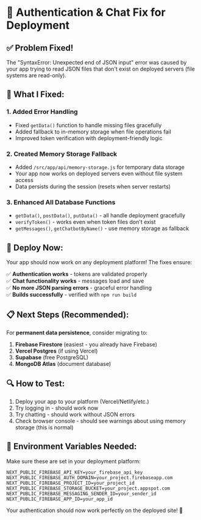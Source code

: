 # 🚀 Authentication & Chat Fix for Deployment

## ✅ **Problem Fixed!**

The "SyntaxError: Unexpected end of JSON input" error was caused by your app trying to read JSON files that don't exist on deployed servers (file systems are read-only).

## 🔧 **What I Fixed:**

### 1. **Added Error Handling**
- Fixed `getData()` function to handle missing files gracefully
- Added fallback to in-memory storage when file operations fail
- Improved token verification with deployment-friendly logic

### 2. **Created Memory Storage Fallback**
- Added `/src/app/api/memory-storage.js` for temporary data storage
- Your app now works on deployed servers even without file system access
- Data persists during the session (resets when server restarts)

### 3. **Enhanced All Database Functions**
- `getData()`, `postData()`, `putData()` - all handle deployment gracefully
- `verifyToken()` - works even when token files don't exist
- `getMessages()`, `getChatbotByName()` - use memory storage as fallback

## 🚀 **Deploy Now:**

Your app should now work on any deployment platform! The fixes ensure:

✅ **Authentication works** - tokens are validated properly  
✅ **Chat functionality works** - messages load and save  
✅ **No more JSON parsing errors** - graceful error handling  
✅ **Builds successfully** - verified with `npm run build`

## 📋 **Next Steps (Recommended):**

For **permanent data persistence**, consider migrating to:

1. **Firebase Firestore** (easiest - you already have Firebase)
2. **Vercel Postgres** (if using Vercel)
3. **Supabase** (free PostgreSQL)
4. **MongoDB Atlas** (document database)

## 🔍 **How to Test:**

1. Deploy your app to your platform (Vercel/Netlify/etc.)
2. Try logging in - should work now
3. Try chatting - should work without JSON errors
4. Check browser console - should see warnings about using memory storage (this is normal)

## 📝 **Environment Variables Needed:**

Make sure these are set in your deployment platform:

```
NEXT_PUBLIC_FIREBASE_API_KEY=your_firebase_api_key
NEXT_PUBLIC_FIREBASE_AUTH_DOMAIN=your_project.firebaseapp.com
NEXT_PUBLIC_FIREBASE_PROJECT_ID=your_project_id
NEXT_PUBLIC_FIREBASE_STORAGE_BUCKET=your_project.appspot.com
NEXT_PUBLIC_FIREBASE_MESSAGING_SENDER_ID=your_sender_id
NEXT_PUBLIC_FIREBASE_APP_ID=your_app_id
```

Your authentication should now work perfectly on the deployed site! 🎉
